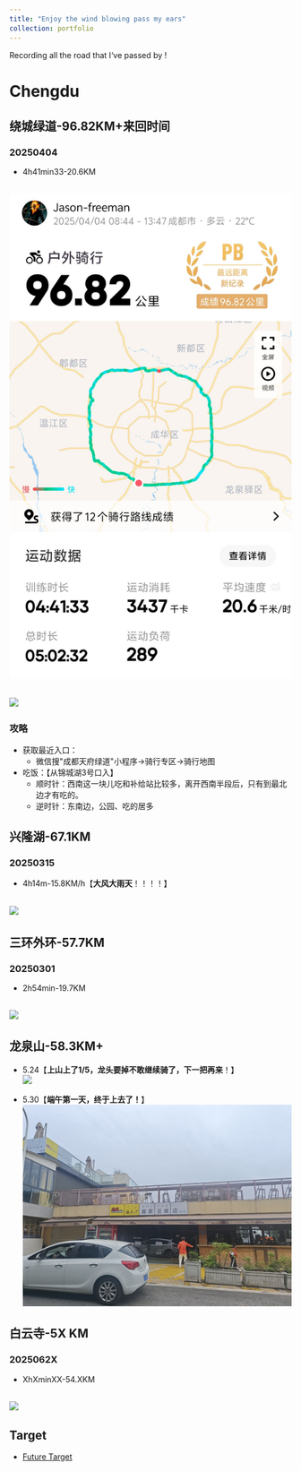 ```yaml
---
title: "Enjoy the wind blowing pass my ears"
collection: portfolio
---
```


Recording all the road that I‘ve passed by !

# Chengdu

## 绕城绿道-96.82KM+来回时间

### 20250404

* 4h41min33-20.6KM

<br/><img src='/images/绿道cycling.jpeg'>

<br/><img src='/images/riding/绕城.gif'>

### 攻略

* 获取最近入口：
  * 微信搜"成都天府绿道"小程序->骑行专区->骑行地图
* 吃饭：【从锦城湖3号口入】
  * 顺时针：西南这一块儿吃和补给站比较多，离开西南半段后，只有到最北边才有吃的。
  * 逆时针：东南边，公园、吃的居多

## 兴隆湖-67.1KM

### 20250315

* 4h14m-15.8KM/h【**大风大雨天**！！！！】

<br/><img src='/images/riding/兴隆湖.gif'>

## 三环外环-57.7KM

### 20250301

* 2h54min-19.7KM

<br/><img src='/images/riding/三环外环.gif'>

## 龙泉山-58.3KM+
* 5.24【**上山上了1/5，龙头要掉不敢继续骑了，下一把再来**！】
<br/><img src='/images/riding/龙泉山.gif'>

* 5.30【**端午第一天，终于上去了！**】
<br/><img src='/images/riding/龙泉山顶藤原豆腐店.jpeg'>

## 白云寺-5X KM

### 2025062X

* XhXminXX-54.XKM

<br/><img src='/images/白云寺.jpeg'>

## Target

* [Future Target](https://xstarcd.github.io/wiki/Bike/chengdu_cycling.html)
